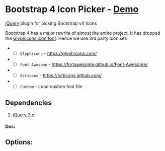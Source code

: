 # Bootstrap 4 Icon Picker - [Demo](http://tito433.github.io/Bootstrap-icon-picker)

[jQuery](https://jquery.com/) plugin for picking Bootstrap v4 Icons

Bootstrap 4 has a major rewrite of almost the entire project. It has dropped the [Glyphicons icon font](https://glyphicons.com/). Hence we use 3rd party icon set:

* - [ ] `Glyphicons` - https://glyphicons.com/		
* - [ ] `Font Awesome` - https://fortawesome.github.io/Font-Awesome/		
* - [ ] `Octicons` - https://octicons.github.com/
* - [ ] `Custom` - Load custom font file

## Dependencies
1. [jQuery 3.x](http://code.jquery.com/jquery-3.1.1.min.js)


#### Doc:
## Options: